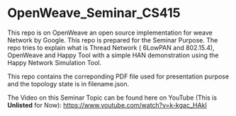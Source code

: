# OpenWeave_Seminar_CS415
This repo is on OpenWeave an open source implementation for weave Network by Google. This repo is prepared for the Seminar Purpose. The repo tries to explain what is Thread Network ( 6LowPAN and 802.15.4), OpenWeave and Happy Tool with a simple HAN demonstration using the Happy Network Simulation Tool.   



This repo contains the correponding PDF file used for presentation purpose and the topology state is in filename.json.


The Video on this Seminar Topic can be found here  on YouTube (This is **Unlisted** for Now): https://www.youtube.com/watch?v=k-kgac_HAkI






